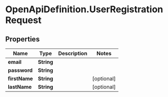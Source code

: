 # OpenApiDefinition.UserRegistrationRequest

## Properties

Name | Type | Description | Notes
------------ | ------------- | ------------- | -------------
**email** | **String** |  | 
**password** | **String** |  | 
**firstName** | **String** |  | [optional] 
**lastName** | **String** |  | [optional] 


